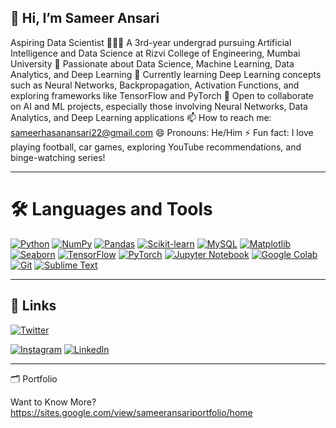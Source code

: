 ## 👋 Hi, I’m Sameer Ansari

Aspiring Data Scientist
👨🏻‍🎓 A 3rd-year undergrad pursuing Artificial Intelligence and Data Science at Rizvi College of Engineering, Mumbai University
👀 Passionate about Data Science, Machine Learning, Data Analytics, and Deep Learning
🌱 Currently learning Deep Learning concepts such as Neural Networks, Backpropagation, Activation Functions, and exploring frameworks like TensorFlow and PyTorch
💞️ Open to collaborate on AI and ML projects, especially those involving Neural Networks, Data Analytics, and Deep Learning applications
📫 How to reach me: sameerhasanansari22@gmail.com
😄 Pronouns: He/Him
⚡ Fun fact: I love playing football, car games, exploring YouTube recommendations, and binge-watching series!


---


# 🛠️ Languages and Tools  

[![Python](https://img.shields.io/badge/-Python-3776AB?style=for-the-badge&logo=python&logoColor=white&logoWidth=20)](https://www.python.org/)
[![NumPy](https://img.shields.io/badge/-NumPy-013243?style=for-the-badge&logo=numpy&logoColor=white&logoWidth=20)](https://numpy.org/)
[![Pandas](https://img.shields.io/badge/-Pandas-150458?style=for-the-badge&logo=pandas&logoColor=white&logoWidth=20)](https://pandas.pydata.org/)
[![Scikit-learn](https://img.shields.io/badge/-Scikit--Learn-F7931E?style=for-the-badge&logo=scikit-learn&logoColor=white&logoWidth=20)](https://scikit-learn.org/)
[![MySQL](https://img.shields.io/badge/-MySQL-4479A1?style=for-the-badge&logo=mysql&logoColor=white&logoWidth=20)](https://www.mysql.com/)
[![Matplotlib](https://img.shields.io/badge/-Matplotlib-1F4A73?style=for-the-badge&logo=matplotlib&logoColor=white&logoWidth=20)](https://matplotlib.org/)
[![Seaborn](https://img.shields.io/badge/-Seaborn-5B8BB1?style=for-the-badge&logo=plotly&logoColor=white&logoWidth=20)](https://seaborn.pydata.org/)
[![TensorFlow](https://img.shields.io/badge/-TensorFlow-FF6F00?style=for-the-badge&logo=tensorflow&logoColor=white&logoWidth=20)](https://www.tensorflow.org/)
[![PyTorch](https://img.shields.io/badge/-PyTorch-EE4C2C?style=for-the-badge&logo=pytorch&logoColor=white&logoWidth=20)](https://pytorch.org/)
[![Jupyter Notebook](https://img.shields.io/badge/-Jupyter-F37626?style=for-the-badge&logo=jupyter&logoColor=white&logoWidth=20)](https://jupyter.org/)
[![Google Colab](https://img.shields.io/badge/-Google%20Colab-F9AB00?style=for-the-badge&logo=google-colab&logoColor=white&logoWidth=20)](https://colab.research.google.com/)
[![Git](https://img.shields.io/badge/-Git-F05032?style=for-the-badge&logo=git&logoColor=white&logoWidth=20)](https://git-scm.com/)
[![Sublime Text](https://img.shields.io/badge/-Sublime%20Text-FF9800?style=for-the-badge&logo=sublime-text&logoColor=white&logoWidth=20)](https://www.sublimetext.com/)




---


## 🔗 Links  

[![Twitter](https://img.shields.io/badge/-Twitter-1DA1F2?style=for-the-badge&logo=twitter&logoColor=white&logoWidth=20)](https://x.com/ansarisameer_31?t=jl_3ttibkqH9BKO62kegCw&s=09)

[![Instagram](https://img.shields.io/badge/-Instagram-E4405F?style=for-the-badge&logo=instagram&logoColor=white&logoWidth=20)](https://www.instagram.com/sameeransari._31)
[![LinkedIn](https://img.shields.io/badge/-LinkedIn-0A66C2?style=for-the-badge&logo=linkedin&logoColor=white&logoWidth=20)](https://www.linkedin.com/in/sameer-ansari-6aa2b02ab/)




---

🗂️ Portfolio

Want to Know More? https://sites.google.com/view/sameeransariportfolio/home
